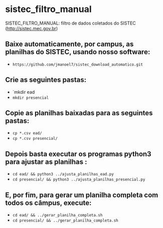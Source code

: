 # sistec_filtro_manual
SISTEC_FILTRO_MANUAL: filtro de dados coletados do SISTEC (http://sistec.mec.gov.br)

## Baixe automaticamente, por campus, as planilhas do SISTEC, usando nosso software:
* `https://github.com/jmanoel7/sistec_download_automatico.git`

## Crie as seguintes pastas:
* `mkdir ead
* `mkdir presencial`

## Copie as planilhas baixadas para as seguintes pastas:
* `cp *.csv ead/`
* `cp *.csv presencial/`

## Depois basta executar os programas python3 para ajustar as planilhas :
* `cd ead/ && python3 ../ajusta_planilhas_ead.py`
* `cd presencial/ && python3 ../ajusta_planilhas_presencial.py`

## E, por fim, para gerar um planilha completa com todos os câmpus, execute:
* `cd ead/ && ../gerar_planilha_completa.sh`
* `cd presencial/ && ../gerar_planilha_completa.sh`
